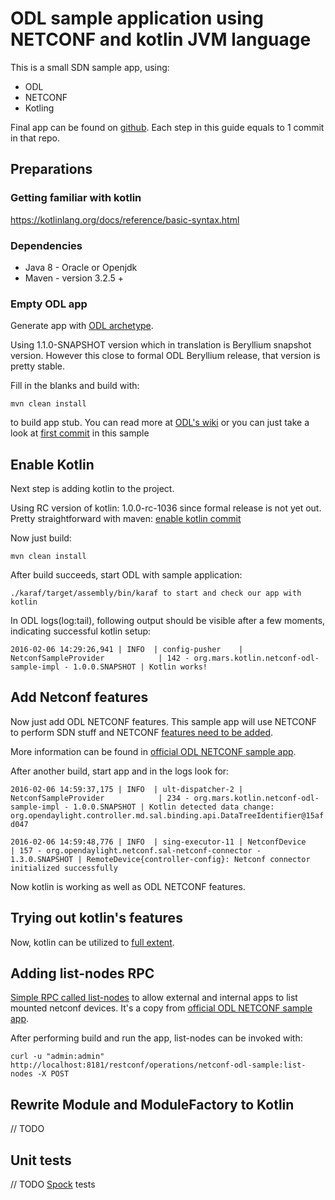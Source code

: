 # ODL sample application using NETCONF and kotlin JVM language

This is a small SDN sample app, using:
* ODL
* NETCONF
* Kotling

Final app can be found on [github](https://github.com/marosmars/kotlin). Each step in this guide equals to 1 commit in that repo.

## Preparations

### Getting familiar with kotlin
<https://kotlinlang.org/docs/reference/basic-syntax.html>

### Dependencies
* Java 8 - Oracle or Openjdk
* Maven - version 3.2.5 +

### Empty ODL app

Generate app with [ODL archetype](https://wiki.opendaylight.org/view/OpenDaylight_Controller:MD-SAL:Startup_Project_Archetype).

Using 1.1.0-SNAPSHOT version which in translation is Beryllium snapshot version. However this close to formal ODL 
Beryllium release, that version is pretty stable.

Fill in the blanks and build with:

  `mvn clean install`

to build app stub. You can read more at [ODL's wiki](https://wiki.opendaylight.org/view/Main_Page) or you can just take 
a look at [first commit](https://github.com/marosmars/kotlin/commit/b3f58dca29f267a353fc7f2471c99d1e61349a98) in this sample

## Enable Kotlin

Next step is adding kotlin to the project.

Using RC version of kotlin: 1.0.0-rc-1036 since formal release is not yet out. Pretty straightforward with maven: [enable kotlin commit](https://github.com/marosmars/kotlin/commit/c59c0f71aaacb402dbc341e2f39cbd7593a2dd76)

Now just build:

`mvn clean install`

After build succeeds, start ODL with sample application:

`./karaf/target/assembly/bin/karaf to start and check our app with kotlin`

In ODL logs(log:tail), following output should be visible after a few moments, indicating successful kotlin setup:

`2016-02-06 14:29:26,941 | INFO  | config-pusher    | NetconfSampleProvider            | 142 - org.mars.kotlin.netconf-odl-sample-impl - 1.0.0.SNAPSHOT | Kotlin works!`

## Add Netconf features

Now just add ODL NETCONF features. This sample app will use NETCONF to perform SDN stuff and NETCONF [features need to be added](https://github.com/marosmars/kotlin/commit/cf7993fd5fb62a233c23f99307f8f50d6e3b8b81).

More information can be found in [official ODL NETCONF sample app](https://wiki.opendaylight.org/view/Controller_Core_Functionality_Tutorials:Tutorials:Netconf_Mount).

After another build, start app and in the logs look for:


`2016-02-06 14:59:37,175 | INFO  | ult-dispatcher-2 | NetconfSampleProvider            | 234 - org.mars.kotlin.netconf-odl-sample-impl - 1.0.0.SNAPSHOT | Kotlin detected data change: org.opendaylight.controller.md.sal.binding.api.DataTreeIdentifier@15afd047`

`2016-02-06 14:59:48,776 | INFO  | sing-executor-11 | NetconfDevice                    | 157 - org.opendaylight.netconf.sal-netconf-connector - 1.3.0.SNAPSHOT | RemoteDevice{controller-config}: Netconf connector initialized successfully`

Now kotlin is working as well as ODL NETCONF features.

## Trying out kotlin's features

Now, kotlin can be utilized to [full extent](https://github.com/marosmars/kotlin/commit/e84329e671d7c7c5568ffb53a9ea1fe0a43f404d).

## Adding list-nodes RPC

[Simple RPC called list-nodes](https://github.com/marosmars/kotlin/commit/9735bfcbb111fa39721752c50ddc4fb3e9c84ee2) to allow external and internal apps to list mounted netconf devices.
It's a copy from [official ODL NETCONF sample app](https://wiki.opendaylight.org/view/Controller_Core_Functionality_Tutorials:Tutorials:Netconf_Mount).

After performing build and run the app, list-nodes can be invoked with:

`curl -u "admin:admin" http://localhost:8181/restconf/operations/netconf-odl-sample:list-nodes -X POST`

## Rewrite Module and ModuleFactory to Kotlin

// TODO

## Unit tests
// TODO [Spock](https://code.google.com/archive/p/spock/) tests
